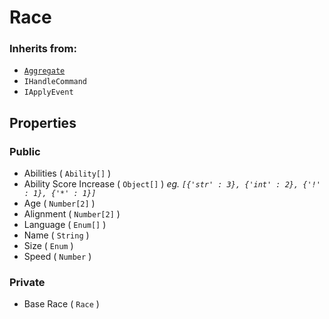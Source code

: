# Race

### Inherits from:
- [`Aggregate`](../../../Infrastructure/Aggregate.md)
- `IHandleCommand`
- `IApplyEvent`

## Properties
### Public
- Abilities ( `Ability[]` )
- Ability Score Increase ( `Object[]` ) _eg. `[{'str' : 3}, {'int' : 2}, {'!' : 1}, {'*' : 1}]`_
- Age ( `Number[2]` )
- Alignment ( `Number[2]` )
- Language ( `Enum[]` )
- Name ( `String` )
- Size ( `Enum` )
- Speed ( `Number` )

### Private
- Base Race ( `Race` )
